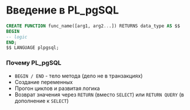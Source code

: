 # Введение в PL_pgSQL

```sql
CREATE FUNCTION func_name([arg1, arg2...]) RETURNS data_type AS $$
BEGIN
-- logic
END;
$$ LANGUAGE plpgsql;
```

### Почему PL_pgSQL
- `BEGIN / END` - тело метода (дело не в транзакциях)
- Создание переменных
- Прогон циклов и развитая логика
- Возврат значения через `RETURN` (вместо `SELECT`)
или `RETURN QUERY` (в дополнение к `SELECT`)
